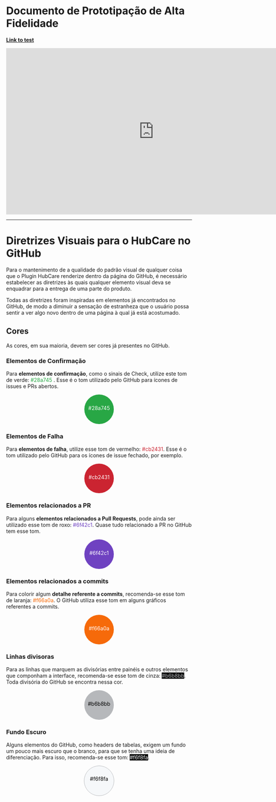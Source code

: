 # Documento de Prototipação de Alta Fidelidade

**[Link to test](https://www.figma.com/proto/InvRd6TLwMWdsIdz5ieEgm23/HubCare-Prototype?node-id=0%3A1&scaling=min-zoom)**

<iframe style="border: none;" width="800" height="450" src="https://www.figma.com/embed?embed_host=share&url=https%3A%2F%2Fwww.figma.com%2Ffile%2FInvRd6TLwMWdsIdz5ieEgm23%2FHubCare-Prototype%3Fnode-id%3D0%253A1" allowfullscreen></iframe>

---

# Diretrizes Visuais para o HubCare no GitHub

Para o mantenimento de a qualidade do padrão visual de qualquer coisa que o Plugin HubCare renderize dentro da página do GitHub, é necessário estabelecer as diretrizes às quais qualquer elemento visual deva se enquadrar para a entrega de uma parte do produto.

Todas as diretrizes foram inspiradas em elementos já encontrados no GitHub, de modo a diminuir a sensação de estranheza que o usuário possa sentir a ver algo novo dentro de uma página à qual já está acostumado.

## Cores

As cores, em sua maioria, devem ser cores já presentes no GitHub.

### Elementos de Confirmação

Para **elementos de confirmação**, como o sinais de Check, utilize este tom de verde: <span style="color:#28a745;"> #28a745 </span>. Esse é o tom utilizado pelo GitHub para ícones de issues e PRs abertos.

<div style="background-color:#28a745;
            width:80px;
            height:80px;
            border-radius: 50px;
            margin: auto;
            text-align: center;
            color: #fff;">
        <div style="padding-top: 35%">#28a745</div>
</div>

### Elementos de Falha

Para **elementos de falha**, utilize esse tom de vermelho: <span style="color:#cb2431">#cb2431</span>. Esse é o tom utilizado pelo GitHub para os ícones de issue fechado, por exemplo.

<div style="background-color:#cb2431;
            width:80px;
            height:80px;
            border-radius: 50px;
            margin: auto;
            text-align: center;
            color: #fff;">
        <div style="padding-top: 35%">#cb2431</div>
</div>

### Elementos relacionados a PR

Para alguns **elementos relacionados a Pull Requests**, pode ainda ser utilizado esse tom de roxo: <span style="color:#6f42c1">#6f42c1</span>. Quase tudo relacionado a PR no GitHub tem esse tom.

<div style="background-color:#6f42c1;
            width:80px;
            height:80px;
            border-radius: 50px;
            margin: auto;
            text-align: center;
            color: #fff;">
        <div style="padding-top: 35%">#6f42c1</div>
</div>

### Elementos relacionados a commits

Para colorir algum **detalhe referente a commits**, recomenda-se esse tom de laranja: <span style="color:#f66a0a">#f66a0a</span>. O GitHub utiliza esse tom em alguns gráficos referentes a commits.

<div style="background-color:#f66a0a;
            width:80px;
            height:80px;
            border-radius: 50px;
            margin: auto;
            text-align: center;
            color: #fff;">
        <div style="padding-top: 35%">#f66a0a</div>
</div>

### Linhas divisoras

Para as linhas que marquem as divisórias entre painéis e outros elementos que componham a interface, recomenda-se esse tom de cinza: <span style="color:#B6B8BB; background: #000">#b6b8bb</span>. Toda divisória do GitHub se encontra nessa cor.

<div style="background-color:#b6b8bb;
            width:80px;
            height:80px;
            border-radius: 50px;
            margin: auto;
            text-align: center;
            color: #000;">
        <div style="padding-top: 35%">#b6b8bb</div>
</div>


### Fundo Escuro

Alguns elementos do GitHub, como headers de tabelas, exigem um fundo um pouco mais escuro que o branco, para que se tenha uma ideia de diferenciação. Para isso, recomenda-se esse tom: <span style="color:#f6f8fA; background: #000">#f6f8fa</span>.

<div style="background-color:#f6f8fa;
            width:80px;
            height:80px;
            border-radius: 50px;
            margin: auto;
            text-align: center;
            color: #000;
            border:1px solid;
            border-color: #b6b8bb">
        <div style="padding-top: 32%">#f6f8fa</div>
</div>

<!-- ## Fontes

A fonte utilizada para escrever qualquer coisa na tela do GitHub deve ser sempre a que vem por padrão nos styles da página.

Já a cor deve ser decidida em relação ao contexto, mas ainda respeitando a identididade visual do GitHub.

### Títulos 
 -->

